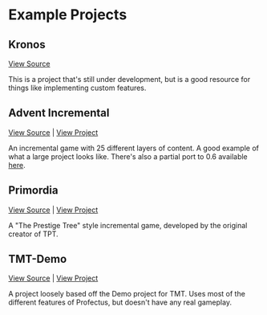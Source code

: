 # Example Projects

## Kronos <Badge type="tip" text="Profectus 0.6" />

[View Source](https://github.com/thepaperpilot/kronos/)

This is a project that's still under development, but is a good resource for things like implementing custom features.

## Advent Incremental <Badge type="warning" text="Profectus 0.5" />

[View Source](https://github.com/thepaperpilot/advent-Incremental/) | [View Project](https://www.thepaperpilot.org/advent/)

An incremental game with 25 different layers of content. A good example of what a large project looks like. There's also a partial port to 0.6 available [here](https://github.com/thepaperpilot/advent-Incremental/tree/next).

## Primordia <Badge type="warning" text="Profectus 0.5" />

[View Source](https://github.com/Jacorb90/Primordial-Tree) | [View Project](https://jacorb90.me/Primordial-Tree/)

A "The Prestige Tree" style incremental game, developed by the original creator of TPT.

## TMT-Demo <Badge type="tip" text="Profectus 0.6" />

[View Source](https://github.com/profectus-engine/tmt-demo) | [View Project](https://profectus-engine.github.io/TMT-Demo/)

A project loosely based off the Demo project for TMT. Uses most of the different features of Profectus, but doesn't have any real gameplay.
